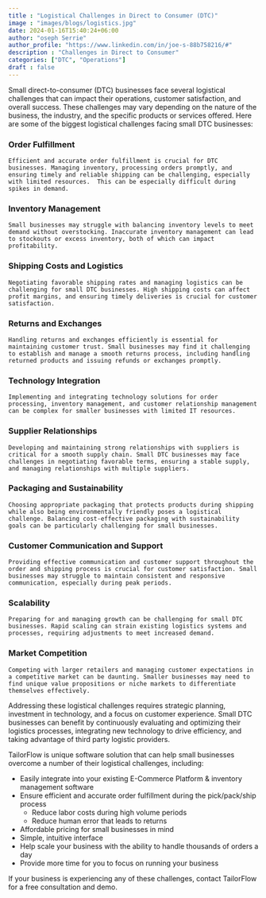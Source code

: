 ```yaml
---
title : "Logistical Challenges in Direct to Consumer (DTC)"
image : "images/blogs/logistics.jpg"
date: 2024-01-16T15:40:24+06:00
author: "oseph Serrie"
author_profile: "https://www.linkedin.com/in/joe-s-88b758216/#"
description : "Challenges in Direct to Consumer"
categories: ["DTC", "Operations"]
draft : false
---
```



Small direct-to-consumer (DTC) businesses face several logistical challenges that can impact their operations, customer satisfaction, and overall success. These challenges may vary depending on the nature of the business, the industry, and the specific products or services offered. Here are some of the biggest logistical challenges facing small DTC businesses:

### Order Fulfillment
    Efficient and accurate order fulfillment is crucial for DTC businesses. Managing inventory, processing orders promptly, and ensuring timely and reliable shipping can be challenging, especially with limited resources.  This can be especially difficult during spikes in demand.

### Inventory Management
    Small businesses may struggle with balancing inventory levels to meet demand without overstocking. Inaccurate inventory management can lead to stockouts or excess inventory, both of which can impact profitability.

### Shipping Costs and Logistics
    Negotiating favorable shipping rates and managing logistics can be challenging for small DTC businesses. High shipping costs can affect profit margins, and ensuring timely deliveries is crucial for customer satisfaction.

### Returns and Exchanges
    Handling returns and exchanges efficiently is essential for maintaining customer trust. Small businesses may find it challenging to establish and manage a smooth returns process, including handling returned products and issuing refunds or exchanges promptly.

### Technology Integration
    Implementing and integrating technology solutions for order processing, inventory management, and customer relationship management can be complex for smaller businesses with limited IT resources.

### Supplier Relationships
    Developing and maintaining strong relationships with suppliers is critical for a smooth supply chain. Small DTC businesses may face challenges in negotiating favorable terms, ensuring a stable supply, and managing relationships with multiple suppliers.

### Packaging and Sustainability
    Choosing appropriate packaging that protects products during shipping while also being environmentally friendly poses a logistical challenge. Balancing cost-effective packaging with sustainability goals can be particularly challenging for small businesses.

### Customer Communication and Support
    Providing effective communication and customer support throughout the order and shipping process is crucial for customer satisfaction. Small businesses may struggle to maintain consistent and responsive communication, especially during peak periods.

### Scalability
    Preparing for and managing growth can be challenging for small DTC businesses. Rapid scaling can strain existing logistics systems and processes, requiring adjustments to meet increased demand.

### Market Competition
    Competing with larger retailers and managing customer expectations in a competitive market can be daunting. Smaller businesses may need to find unique value propositions or niche markets to differentiate themselves effectively.

Addressing these logistical challenges requires strategic planning, investment in technology, and a focus on customer experience. Small DTC businesses can benefit by continuously evaluating and optimizing their logistics processes, integrating new technology to drive efficiency, and taking advantage of third party logistic providers.

TailorFlow is unique software solution that can help small businesses overcome a number of their logistical challenges, including:

- Easily integrate into your existing E-Commerce Platform & inventory management software
- Ensure efficient and accurate order fulfillment during the pick/pack/ship process
    - Reduce labor costs during high volume periods
    - Reduce human error that leads to returns
- Affordable pricing for small businesses in mind
- Simple, intuitive interface
- Help scale your business with the ability to handle thousands of orders a day
- Provide more time for you to focus on running your business

If your business is experiencing any of these challenges, contact TailorFlow for a free consultation and demo.
